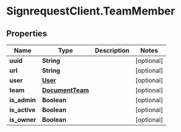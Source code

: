 # SignrequestClient.TeamMember

## Properties
Name | Type | Description | Notes
------------ | ------------- | ------------- | -------------
**uuid** | **String** |  | [optional] 
**url** | **String** |  | [optional] 
**user** | [**User**](User.md) |  | [optional] 
**team** | [**DocumentTeam**](DocumentTeam.md) |  | [optional] 
**is_admin** | **Boolean** |  | [optional] 
**is_active** | **Boolean** |  | [optional] 
**is_owner** | **Boolean** |  | [optional] 


